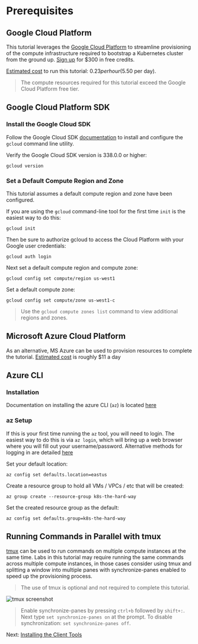 # Prerequisites

## Google Cloud Platform

This tutorial leverages the [Google Cloud Platform](https://cloud.google.com/) to streamline provisioning of the compute infrastructure required to bootstrap a Kubernetes cluster from the ground up. [Sign up](https://cloud.google.com/free/) for $300 in free credits.

[Estimated cost](https://cloud.google.com/products/calculator#id=873932bc-0840-4176-b0fa-a8cfd4ca61ae) to run this tutorial: $0.23 per hour ($5.50 per day).

> The compute resources required for this tutorial exceed the Google Cloud Platform free tier.

## Google Cloud Platform SDK

### Install the Google Cloud SDK

Follow the Google Cloud SDK [documentation](https://cloud.google.com/sdk/) to install and configure the `gcloud` command line utility.

Verify the Google Cloud SDK version is 338.0.0 or higher:

```
gcloud version
```

### Set a Default Compute Region and Zone

This tutorial assumes a default compute region and zone have been configured.

If you are using the `gcloud` command-line tool for the first time `init` is the easiest way to do this:

```
gcloud init
```

Then be sure to authorize gcloud to access the Cloud Platform with your Google user credentials:

```
gcloud auth login
```

Next set a default compute region and compute zone:

```
gcloud config set compute/region us-west1
```

Set a default compute zone:

```
gcloud config set compute/zone us-west1-c
```

> Use the `gcloud compute zones list` command to view additional regions and zones.

## Microsoft Azure Cloud Platform

As an alternative, MS Azure can be used to provision resources to complete the tutorial. [Estimated cost](https://azure.com/e/caa9df7c786c4f93bbd5566e02bd69b5) is roughly $11 a day

## Azure CLI

### Installation

Documentation on installing the azure CLI (```az```) is located [here](https://learn.microsoft.com/en-us/cli/azure/install-azure-cli)

### az Setup

If this is your first time running the ```az``` tool, you will need to login. The easiest way to do this is via ```az login```, which will bring up a web browser where you will fill out your username/password. Alternative methods for logging in are detailed [here](https://learn.microsoft.com/en-us/cli/azure/authenticate-azure-cli)

Set your default location:

```az config set defaults.location=eastus```

Create a resource group to hold all VMs / VPCs / etc that will be created:

```az group create --resource-group k8s-the-hard-way```

Set the created resource group as the default:

```az config set defaults.group=k8s-the-hard-way```

## Running Commands in Parallel with tmux

[tmux](https://github.com/tmux/tmux/wiki) can be used to run commands on multiple compute instances at the same time. Labs in this tutorial may require running the same commands across multiple compute instances, in those cases consider using tmux and splitting a window into multiple panes with synchronize-panes enabled to speed up the provisioning process.

> The use of tmux is optional and not required to complete this tutorial.

![tmux screenshot](images/tmux-screenshot.png)

> Enable synchronize-panes by pressing `ctrl+b` followed by `shift+:`. Next type `set synchronize-panes on` at the prompt. To disable synchronization: `set synchronize-panes off`.

Next: [Installing the Client Tools](02-client-tools.md)
